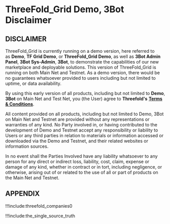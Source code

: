 # ThreeFold_Grid Demo, 3Bot Disclaimer

## DISCLAIMER

ThreeFold_Grid is currently running on a demo version, here referred to as **Demo**, **TF Grid Demo**, or **ThreeFold_Grid Demo**, as well as **3Bot Admin Panel**, **3Bot Sys-Admin**, **3Bot**, to demonstrate the capabilities of our new marketplace and deployable solutions.
This version of ThreeFold_Grid is running on both Main Net and Testnet. As a demo version, there would be no guarantees whatsoever provided to users including but not limited to uptime, or data availability.

By using this early version of all products, including but not limited to **Demo**, **3Bot** on Main Net and Test Net, you (the User) agree to **Threefold's** [**Terms & Conditions**](https://github.com/threefoldfoundation/legal/blob/master/src/terms_conditions_all.md).

All content provided on all products, including but not limited to Demo, 3Bot on Main Net and Testnet are provided without any representations or warranties of any kind. No Party involved in, or having contributed to the development of Demo and Testnet accept any responsibility or liability to Users or any third parties in relation to materials or information accessed or downloaded via the Demo and Testnet, and their related websites or information sources.

In no event shall the Parties Involved have any liability whatsoever to any person for any direct or indirect loss, liability, cost, claim, expense or damage of any kind, whether in contract or in tort, including negligence, or otherwise, arising out of or related to the use of all or part of products on the Main Net and Testnet.

## APPENDIX

!!!include:threefold_companies0

!!!include:the_single_source_truth
